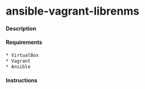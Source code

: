 # ansible-vagrant-librenms

#### Description

#### Requirements
```sh
* VirtualBox
* Vagrant
* Ansible
```
#### Instructions
```sh

```
